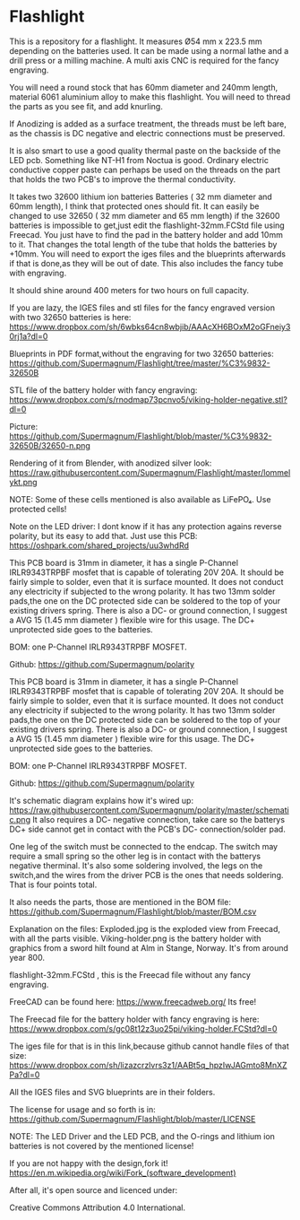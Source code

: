 # Flashlight
This is a repository for a flashlight.
It measures Ø54 mm x 223.5 mm depending on the batteries used.
It can be made using a normal lathe and a drill press or a milling machine.
A multi axis CNC is required for the fancy engraving.

You will need a round stock that has 60mm diameter and 240mm length, 
material 6061 aluminium alloy to make this flashlight.
You will need to thread the parts as you see fit, and add knurling.

If Anodizing is added as a surface treatment, the threads must be left bare, as the chassis is DC negative and electric connections must be preserved.

It is also smart to use a good quality  thermal paste on the backside of the LED pcb. Something like NT-H1 from Noctua is good.
Ordinary electric conductive copper paste can perhaps be used on the threads on the part that holds the two PCB's to improve the thermal conductivity.

It takes two 32600 lithium ion batteries Batteries ( 32 mm diameter and 60mm length), I think that protected ones should fit.
It can easily be changed to use 32650 ( 32 mm diameter and 65 mm length) if the 32600 batteries is impossible to get,just edit the flashlight-32mm.FCStd file using Freecad.
You just have to find the pad in the battery holder and add 10mm to it. That changes the total length of the tube that holds the batteries by +10mm.
You will need to export the iges files and the blueprints afterwards if that is done,as they will be out of date.
This also includes the fancy tube with engraving.

It should shine around 400 meters for two hours on full capacity.


If you are lazy, the IGES files and stl files for the fancy engraved version with two 32650 batteries is here:
https://www.dropbox.com/sh/6wbks64cn8wbjib/AAAcXH6BOxM2oGFneiy30rj1a?dl=0

Blueprints in PDF format,without the engraving for two 32650 batteries:
https://github.com/Supermagnum/Flashlight/tree/master/%C3%9832-32650B

STL file of the battery holder with fancy engraving:
https://www.dropbox.com/s/rnodmap73pcnvo5/viking-holder-negative.stl?dl=0

Picture:
https://github.com/Supermagnum/Flashlight/blob/master/%C3%9832-32650B/32650-n.png

Rendering of it from Blender, with anodized silver look:
https://raw.githubusercontent.com/Supermagnum/Flashlight/master/lommelykt.png

NOTE: Some of these cells mentioned is also available as LiFePO₄.
Use protected cells!

Note on the LED driver: I dont know if it has any protection agains reverse polarity, but its easy to add that.
Just use this PCB:
https://oshpark.com/shared_projects/uu3whdRd

This PCB board is 31mm in diameter, it has a single P-Channel IRLR9343TRPBF mosfet that is capable of tolerating 20V 20A. It should be fairly simple to solder, even that it is surface mounted. It does not conduct any electricity if subjected to the wrong polarity. It has two 13mm solder pads,the one on the DC protected side can be soldered to the top of your existing drivers spring. There is also a DC- or ground connection, I suggest a AVG 15 (1.45 mm diameter ) flexible wire for this usage. The DC+ unprotected side goes to the batteries.

BOM: one P-Channel IRLR9343TRPBF MOSFET.

Github: https://github.com/Supermagnum/polarity


This PCB board is 31mm in diameter, it has a single P-Channel IRLR9343TRPBF mosfet that is capable of tolerating 20V 20A. It should be fairly simple to solder, even that it is surface mounted. It does not conduct any electricity if subjected to the wrong polarity. It has two 13mm solder pads,the one on the DC protected side can be soldered to the top of your existing drivers spring. There is also a DC- or ground connection, I suggest a AVG 15 (1.45 mm diameter ) flexible wire for this usage. The DC+ unprotected side goes to the batteries.

BOM: one P-Channel IRLR9343TRPBF MOSFET.

Github: https://github.com/Supermagnum/polarity


It's schematic diagram explains how it's wired up:
https://raw.githubusercontent.com/Supermagnum/polarity/master/schematic.png
It also requires a DC- negative connection, take care so the batterys DC+ side cannot get in contact with the PCB's DC- connection/solder pad.

One leg of the switch must be connected to the endcap. The switch may require a small spring so the other leg is in contact with the batterys negative therminal.
It's also some soldering involved, the legs on the switch,and the wires from the driver PCB is the ones that needs soldering.
That is four points total.

It also needs the parts, those are mentioned in the BOM file:
https://github.com/Supermagnum/Flashlight/blob/master/BOM.csv

Explanation on the files:
Exploded.jpg is the exploded view from Freecad, with all the parts visible.
Viking-holder.png is the battery holder with graphics from a sword hilt found at Alm in Stange, Norway. It's from around year 800.

flashlight-32mm.FCStd , this is the Freecad file without any fancy engraving.

FreeCAD can be found here:
https://www.freecadweb.org/
Its free!

The Freecad file for the battery holder with fancy engraving is here:
https://www.dropbox.com/s/gc08t12z3uo25pi/viking-holder.FCStd?dl=0


The iges file for that is in this link,because github cannot handle files of that size:
https://www.dropbox.com/sh/lizazcrzlvrs3z1/AABt5q_hpzIwJAGmto8MnXZPa?dl=0


All the IGES files and SVG blueprints are in their folders.

The license for usage and so forth is in:
https://github.com/Supermagnum/Flashlight/blob/master/LICENSE

NOTE: The LED Driver and the LED PCB, and the O-rings and lithium ion batteries is not covered by the mentioned license!

If you are not happy with the design,fork it!
https://en.m.wikipedia.org/wiki/Fork_(software_development)

After all, it's open source and licenced under: 

Creative Commons Attribution 4.0 International.

